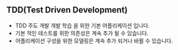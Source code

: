 ## TDD(Test Driven Development)
* TDD 주도 개발 개발 학습 을 위한 기본 어플리케이션 입니다.
* 기본 적인 테스트를 위한 의존성은 계속 추가 될 수 있습니다.
* 어플리케이션 구성을 위한 모델링은 계속 추가 되거나 바뀔 수 있습니다.